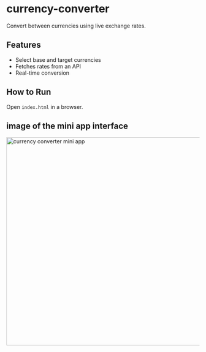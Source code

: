 # currency-converter
 
Convert between currencies using live exchange rates.
 
## Features
- Select base and target currencies
- Fetches rates from an API
- Real-time conversion
 
## How to Run
Open `index.html` in a browser.

## image of the mini app interface
<img width="699" height="544" alt="currency converter mini app" src="https://github.com/user-attachments/assets/d06985a6-9d90-4fa5-a38c-099d2fb98cf9" />

